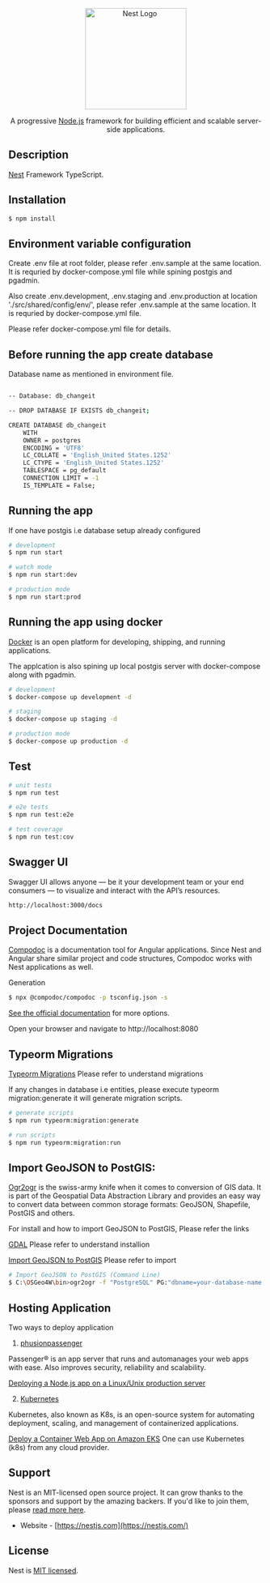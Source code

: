 <p align="center">
  <a href="http://nestjs.com/" target="blank"><img src="https://nestjs.com/img/logo-small.svg" width="200" alt="Nest Logo" /></a>
</p>

[circleci-image]: https://img.shields.io/circleci/build/github/nestjs/nest/master?token=abc123def456
[circleci-url]: https://circleci.com/gh/nestjs/nest

  <p align="center">A progressive <a href="http://nodejs.org" target="_blank">Node.js</a> framework for building efficient and scalable server-side applications.</p>
    
  <!--[![Backers on Open Collective](https://opencollective.com/nest/backers/badge.svg)](https://opencollective.com/nest#backer)
  [![Sponsors on Open Collective](https://opencollective.com/nest/sponsors/badge.svg)](https://opencollective.com/nest#sponsor)-->

## Description

[Nest](https://github.com/nestjs/nest) Framework TypeScript.

## Installation

```bash
$ npm install
```

## Environment variable configuration

Create .env file at root folder, please refer .env.sample at the same location. It is requried by docker-compose.yml file while spining postgis and pgadmin.

Also create .env.development, .env.staging and .env.production at location './src/shared/config/env/', please refer .env.sample at the same location. It is requried by docker-compose.yml file.

Please refer docker-compose.yml file for details.

## Before running the app create database

Database name as mentioned in environment file.

```bash

-- Database: db_changeit

-- DROP DATABASE IF EXISTS db_changeit;

CREATE DATABASE db_changeit
    WITH
    OWNER = postgres
    ENCODING = 'UTF8'
    LC_COLLATE = 'English_United States.1252'
    LC_CTYPE = 'English_United States.1252'
    TABLESPACE = pg_default
    CONNECTION LIMIT = -1
    IS_TEMPLATE = False;

```

## Running the app

If one have postgis i.e database setup already configured

```bash
# development
$ npm run start

# watch mode
$ npm run start:dev

# production mode
$ npm run start:prod
```
## Running the app using docker

[Docker](https://docs.docker.com/) is an open platform for developing, shipping, and running applications.

The applcation is also spining up local postgis server with docker-compose along with pgadmin.

```bash
# development
$ docker-compose up development -d

# staging
$ docker-compose up staging -d

# production mode
$ docker-compose up production -d
```

## Test

```bash
# unit tests
$ npm run test

# e2e tests
$ npm run test:e2e

# test coverage
$ npm run test:cov
```

## Swagger UI

Swagger UI allows anyone — be it your development team or your end consumers — to visualize and interact with the API’s resources.

```bash
http://localhost:3000/docs
```
## Project Documentation

[Compodoc](https://compodoc.app/) is a documentation tool for Angular applications. Since Nest and Angular share similar project and code structures, Compodoc works with Nest applications as well.

Generation
```bash
$ npx @compodoc/compodoc -p tsconfig.json -s
```
[See the official documentation](https://compodoc.app/guides/usage.html) for more options.

Open your browser and navigate to http://localhost:8080

## Typeorm Migrations

[Typeorm Migrations](https://typeorm.io/migrations) Please refer to understand migrations

If any changes in database i.e entities, please execute typeorm migration:generate it will generate migration scripts. 

```bash
# generate scripts
$ npm run typeorm:migration:generate

# run scripts
$ npm run typeorm:migration:run

```

## Import GeoJSON to PostGIS:

[Ogr2ogr](https://gdal.org/programs/ogr2ogr.html) is the swiss-army knife when it comes to conversion of GIS data. It is part of the Geospatial Data Abstraction Library and provides an easy way to convert data between common storage formats: GeoJSON, Shapefile, PostGIS and others.

For install and how to import GeoJSON to PostGIS, Please refer the links

[GDAL](https://mapscaping.com/installing-gdal-for-beginners/) Please refer to understand installion

[Import GeoJSON to PostGIS](https://morphocode.com/using-ogr2ogr-convert-data-formats-geojson-postgis-esri-geodatabase-shapefiles/) Please refer to import

```bash
# Import GeoJSON to PostGIS (Command Line)
$ C:\OSGeo4W\bin>ogr2ogr -f "PostgreSQL" PG:"dbname=your-database-name user=your-username password=mypassword" /path/to/jour/GeoJSon/file -nln table-name -append
```

## Hosting Application

Two ways to deploy application

1. [phusionpassenger](https://www.phusionpassenger.com/)

Passenger® is an app server that runs and automanages your web apps with ease. Also improves security, reliability and scalability.

[Deploying a Node.js app on a Linux/Unix production server](https://www.phusionpassenger.com/library/walkthroughs/deploy/nodejs/ownserver/nginx/oss/trusty/deploy_app.html)

2. [Kubernetes](https://kubernetes.io/)

Kubernetes, also known as K8s, is an open-source system for automating deployment, scaling, and management of containerized applications.

[Deploy a Container Web App on Amazon EKS](https://aws.amazon.com/tutorials/deploy-webapp-eks/) One can use Kubernetes (k8s) from any cloud provider.


## Support

Nest is an MIT-licensed open source project. It can grow thanks to the sponsors and support by the amazing backers. If you'd like to join them, please [read more here](https://docs.nestjs.com/support).

- Website - [https://nestjs.com](https://nestjs.com/)

## License

Nest is [MIT licensed](LICENSE).
